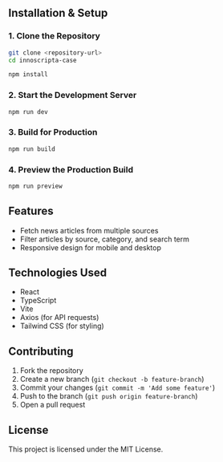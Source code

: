 ## Installation & Setup

### 1. Clone the Repository
```sh
git clone <repository-url>
cd innoscripta-case

npm install
```

### 2. Start the Development Server
```sh
npm run dev
```

### 3. Build for Production
```sh
npm run build
```

### 4. Preview the Production Build
```sh
npm run preview
```

## Features

- Fetch news articles from multiple sources
- Filter articles by source, category, and search term
- Responsive design for mobile and desktop

## Technologies Used

- React
- TypeScript
- Vite
- Axios (for API requests)
- Tailwind CSS (for styling)

## Contributing

1. Fork the repository
2. Create a new branch (`git checkout -b feature-branch`)
3. Commit your changes (`git commit -m 'Add some feature'`)
4. Push to the branch (`git push origin feature-branch`)
5. Open a pull request

## License

This project is licensed under the MIT License.
